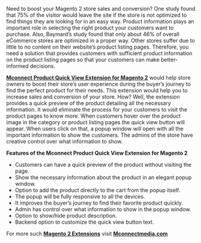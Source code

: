 <p>Need to boost your Magento 2 store sales and conversion? One study found that 75% of the visitor would leave the site if the store is not optimized to find things they are looking for in an easy way. Product information plays an important role in selecting the right product your customers want to purchase. Also, Baymard&rsquo;s study found that only about 46% of overall eCommerce stores are optimized in a proper way. Other stores suffer due to little to no content on their website&rsquo;s product listing pages. Therefore, you need a solution that provides customers with sufficient product information on the product listing pages so that your customers can make better-informed decisions.</p>
<p><a href="https://www.mconnectmedia.com/product-quickview-magento-2.html"><strong>Mconnect</strong> <strong>Product Quick View Extension for Magento 2</strong></a> would help store owners to boost their store&rsquo;s user experience during the buyer&rsquo;s journey to find the perfect product for their needs. This extension would help you to increase sales and conversion of your store. How? Well, the extension provides a quick preview of the product detailing all the necessary information. It would eliminate the process for your customers to visit the product pages to know more. When customers hover over the product image in the category or product listing pages the quick view button will appear. When users click on that, a popup window will open with all the important information to show the customers. The admins of the store have creative control over what information to show.</p>
<p><strong>Features of the Mconnect Product Quick View Extension for Magento 2</strong></p>
<ul>
<li>Customers can have a quick preview of the product without visiting the page.</li>
<li>Show the necessary information about the product in an elegant popup window.</li>
<li>Option to add the product directly to the cart from the popup itself.</li>
<li>The popup will be fully responsive to all the devices.</li>
<li>It improves the buyer&rsquo;s journey to find their favorite product quickly.</li>
<li>Admin has control over what information to show in the popup window.</li>
<li>Option to show/hide product description.</li>
<li>Backend option to customize the quick view button text.</li>
</ul>
<p>For more such <a href="https://www.mconnectmedia.com/magento-2-extensions"><strong>Magento 2 Extensions</strong></a> visit <a href="https://www.mconnectmedia.com"><strong>Mconnectmedia.com</strong></a></p>
